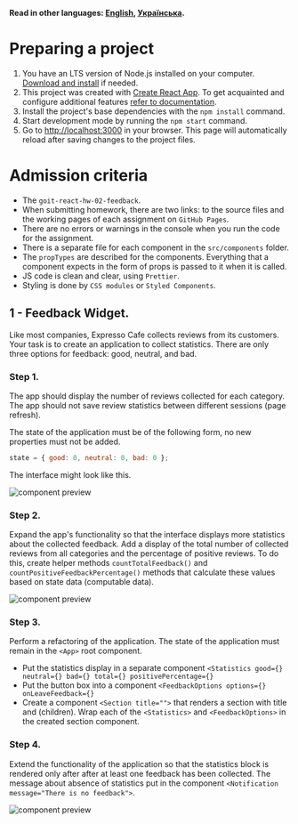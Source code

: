 **Read in other languages: [English](README.en.md), [Українська](README.md).**

# Preparing a project

1. You have an LTS version of Node.js installed on your computer.
   [Download and install](https://nodejs.org/en/) if needed.
2. This project was created with
   [Create React App](https://github.com/facebook/create-react-app). To get
   acquainted and configure additional features
   [refer to documentation](https://facebook.github.io/create-react-app/docs/getting-started).
3. Install the project's base dependencies with the `npm install` command.
4. Start development mode by running the `npm start` command.
5. Go to [http://localhost:3000](http://localhost:3000) in your browser. This
   page will automatically reload after saving changes to the project files.

# Admission criteria

- The `goit-react-hw-02-feedback`.
- When submitting homework, there are two links: to the source files and the
  working pages of each assignment on `GitHub Pages`.
- There are no errors or warnings in the console when you run the code for the
  assignment.
- There is a separate file for each component in the `src/components` folder.
- The `propTypes` are described for the components. Everything that a component
  expects in the form of props is passed to it when it is called.
- JS code is clean and clear, using `Prettier`.
- Styling is done by `CSS modules` or `Styled Components`.

## 1 - Feedback Widget.

Like most companies, Expresso Cafe collects reviews from its customers. Your
task is to create an application to collect statistics. There are only three
options for feedback: good, neutral, and bad.

### Step 1.

The app should display the number of reviews collected for each category. The
app should not save review statistics between different sessions (page refresh).

The state of the application must be of the following form, no new properties
must not be added.

```js
state = { good: 0, neutral: 0, bad: 0 };
```

The interface might look like this.

<Image
  src="./assets/step_1.png"
  alt="component preview"
  maxWidth={960}
/>

### Step 2.

Expand the app's functionality so that the interface displays more statistics
about the collected feedback. Add a display of the total number of collected
reviews from all categories and the percentage of positive reviews. To do this,
create helper methods `countTotalFeedback()` and
`countPositiveFeedbackPercentage()` methods that calculate these values based on
state data (computable data).

<Image
  src="./assets/step_2.png"
  alt="component preview"
  maxWidth={960}
/>

### Step 3.

Perform a refactoring of the application. The state of the application must
remain in the `<App>` root component.

- Put the statistics display in a separate component
  `<Statistics good={} neutral={} bad={} total={} positivePercentage={}`
- Put the button box into a component
  `<FeedbackOptions options={} onLeaveFeedback={}`
- Create a component `<Section title="">` that renders a section with title and
  (children). Wrap each of the `<Statistics>` and `<FeedbackOptions>` in the
  created section component.

### Step 4.

Extend the functionality of the application so that the statistics block is
rendered only after after at least one feedback has been collected. The message
about absence of statistics put in the component
`<Notification message="There is no feedback">`.

<Image
  src="./assets/step_4.gif"
  alt="component preview"
  maxWidth={960}
/>
